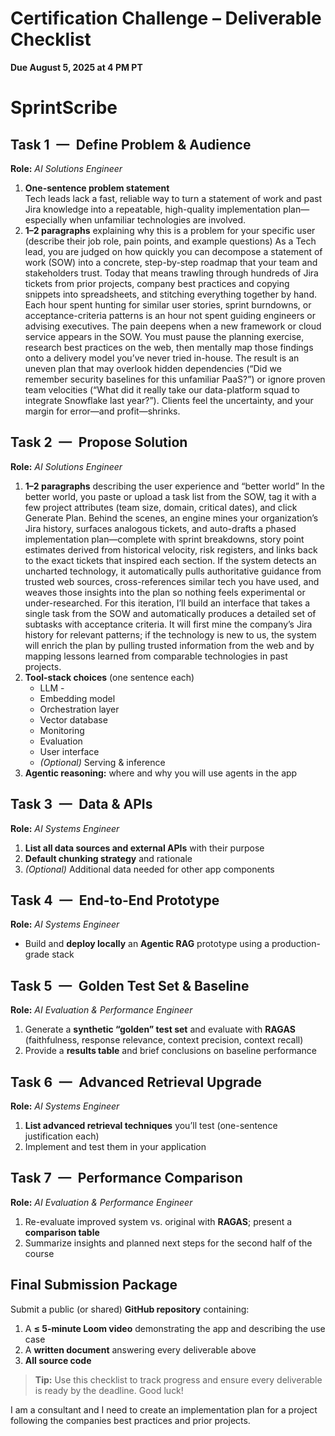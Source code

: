 # Certification Challenge – Deliverable Checklist  
**Due August 5, 2025 at 4 PM PT**
# SprintScribe
## Task 1 — Define Problem & Audience  
**Role:** *AI Solutions Engineer*
1. **One-sentence problem statement**  
Tech leads lack a fast, reliable way to turn a statement of work and past Jira knowledge into a repeatable, high-quality implementation plan—especially when unfamiliar technologies are involved.
2. **1–2 paragraphs** explaining why this is a problem for your specific user (describe their job role, pain points, and example questions)
As a Tech lead, you are judged on how quickly you can decompose a statement of work (SOW) into a concrete, step-by-step roadmap that your team and stakeholders trust. Today that means trawling through hundreds of Jira tickets from prior projects, company best practices and copying snippets into spreadsheets, and stitching everything together by hand. Each hour spent hunting for similar user stories, sprint burndowns, or acceptance-criteria patterns is an hour not spent guiding engineers or advising executives.
The pain deepens when a new framework or cloud service appears in the SOW. You must pause the planning exercise, research best practices on the web, then mentally map those findings onto a delivery model you’ve never tried in-house. The result is an uneven plan that may overlook hidden dependencies (“Did we remember security baselines for this unfamiliar PaaS?”) or ignore proven team velocities (“What did it really take our data-platform squad to integrate Snowflake last year?”). Clients feel the uncertainty, and your margin for error—and profit—shrinks.
## Task 2 — Propose Solution  
**Role:** *AI Solutions Engineer*
1. **1–2 paragraphs** describing the user experience and “better world”
In the better world, you paste or upload a task list from the SOW, tag it with a few project attributes (team size, domain, critical dates), and click Generate Plan. Behind the scenes, an engine mines your organization’s Jira history, surfaces analogous tickets, and auto-drafts a phased implementation plan—complete with sprint breakdowns, story point estimates derived from historical velocity, risk registers, and links back to the exact tickets that inspired each section. If the system detects an uncharted technology, it automatically pulls authoritative guidance from trusted web sources, cross-references similar tech you have used, and weaves those insights into the plan so nothing feels experimental or under-researched.
For this iteration, I’ll build an interface that takes a single task from the SOW and automatically produces a detailed set of subtasks with acceptance criteria. It will first mine the company’s Jira history for relevant patterns; if the technology is new to us, the system will enrich the plan by pulling trusted information from the web and by mapping lessons learned from comparable technologies in past projects.
2. **Tool-stack choices** (one sentence each)  
   - LLM -  
   - Embedding model  
   - Orchestration layer  
   - Vector database  
   - Monitoring  
   - Evaluation  
   - User interface  
   - *(Optional)* Serving & inference  
3. **Agentic reasoning:** where and why you will use agents in the app
## Task 3 — Data & APIs  
**Role:** *AI Systems Engineer*

1. **List all data sources and external APIs** with their purpose  
2. **Default chunking strategy** and rationale  
3. *(Optional)* Additional data needed for other app components
## Task 4 — End-to-End Prototype  
**Role:** *AI Systems Engineer*

- Build and **deploy locally** an **Agentic RAG** prototype using a production-grade stack

## Task 5 — Golden Test Set & Baseline  
**Role:** *AI Evaluation & Performance Engineer*

1. Generate a **synthetic “golden” test set** and evaluate with **RAGAS** (faithfulness, response relevance, context precision, context recall)  
2. Provide a **results table** and brief conclusions on baseline performance

## Task 6 — Advanced Retrieval Upgrade  
**Role:** *AI Systems Engineer*

1. **List advanced retrieval techniques** you’ll test (one-sentence justification each)  
2. Implement and test them in your application

## Task 7 — Performance Comparison  
**Role:** *AI Evaluation & Performance Engineer*

1. Re-evaluate improved system vs. original with **RAGAS**; present a **comparison table**  
2. Summarize insights and planned next steps for the second half of the course

## Final Submission Package  

Submit a public (or shared) **GitHub repository** containing:  

1. A **≤ 5-minute Loom video** demonstrating the app and describing the use case  
2. A **written document** answering every deliverable above  
3. **All source code**


> **Tip:** Use this checklist to track progress and ensure every deliverable is ready by the deadline. Good luck!






I am a consultant and I need to create an implementation plan for a project following the companies best practices and prior projects.


